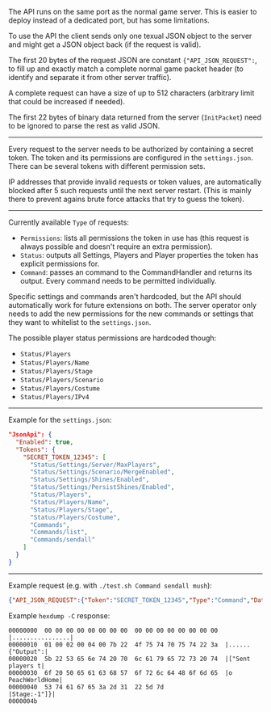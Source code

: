 The API runs on the same port as the normal game server. This is easier to deploy instead of a dedicated port, but has some limitations.

To use the API the client sends only one texual JSON object to the server and might get a JSON object back (if the request is valid).

The first 20 bytes of the request JSON are constant `{"API_JSON_REQUEST":`,
to fill up and exactly match a complete normal game packet header (to identify and separate it from other server traffic).

A complete request can have a size of up to 512 characters (arbitrary limit that could be increased if needed).

The first 22 bytes of binary data returned from the server (`InitPacket`) need to be ignored to parse the rest as valid JSON.

---

Every request to the server needs to be authorized by containing a secret token.
The token and its permissions are configured in the `settings.json`.
There can be several tokens with different permission sets.

IP addresses that provide invalid requests or token values, are automatically blocked after 5 such requests until the next server restart.
(This is mainly there to prevent agains brute force attacks that try to guess the token).

---

Currently available `Type` of requests:
- `Permissions`: lists all permissions the token in use has (this request is always possible and doesn't require an extra permission).
- `Status`: outputs all Settings, Players and Player properties the token has explicit permissions for.
- `Command`: passes an command to the CommandHandler and returns its output. Every command needs to be permitted individually.

Specific settings and commands aren't hardcoded, but the API should automatically work for future extensions on both.
The server operator only needs to add the new permissions for the new commands or settings that they want to whitelist to the `settings.json`.

The possible player status permissions are hardcoded though:
- `Status/Players`
- `Status/Players/Name`
- `Status/Players/Stage`
- `Status/Players/Scenario`
- `Status/Players/Costume`
- `Status/Players/IPv4`

---

Example for the `settings.json`:
```json
"JsonApi": {
  "Enabled": true,
  "Tokens": {
    "SECRET_TOKEN_12345": [
      "Status/Settings/Server/MaxPlayers",
      "Status/Settings/Scenario/MergeEnabled",
      "Status/Settings/Shines/Enabled",
      "Status/Settings/PersistShines/Enabled",
      "Status/Players",
      "Status/Players/Name",
      "Status/Players/Stage",
      "Status/Players/Costume",
      "Commands",
      "Commands/list",
      "Commands/sendall"
    ]
  }
}
```

---

Example request (e.g. with `./test.sh Command sendall mush`):
```json
{"API_JSON_REQUEST":{"Token":"SECRET_TOKEN_12345","Type":"Command","Data":"sendall mush"}}
```

Example `hexdump -C` response:
```
00000000  00 00 00 00 00 00 00 00  00 00 00 00 00 00 00 00  |................|
00000010  01 00 02 00 04 00 7b 22  4f 75 74 70 75 74 22 3a  |......{"Output":|
00000020  5b 22 53 65 6e 74 20 70  6c 61 79 65 72 73 20 74  |["Sent players t|
00000030  6f 20 50 65 61 63 68 57  6f 72 6c 64 48 6f 6d 65  |o PeachWorldHome|
00000040  53 74 61 67 65 3a 2d 31  22 5d 7d                 |Stage:-1"]}|
0000004b
```
